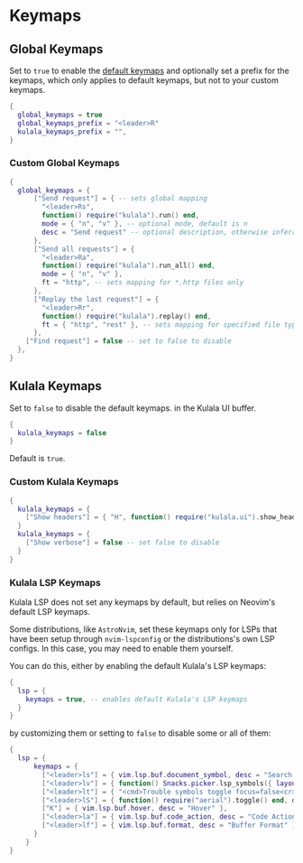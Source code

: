 # Keymaps

## Global Keymaps

Set to `true` to enable the [default keymaps](default-keymaps.md) and optionally set a prefix for the keymaps, which only applies to default keymaps, but not to your custom keymaps.

```lua
{
  global_keymaps = true
  global_keymaps_prefix = "<leader>R"
  kulala_keymaps_prefix = "",
}
```

### Custom Global Keymaps

```lua
{
  global_keymaps = {
      ["Send request"] = { -- sets global mapping
        "<leader>Rs",
        function() require("kulala").run() end,
        mode = { "n", "v" }, -- optional mode, default is n
        desc = "Send request" -- optional description, otherwise inferred from the key
      },
      ["Send all requests"] = {
        "<leader>Ra",
        function() require("kulala").run_all() end,
        mode = { "n", "v" },
        ft = "http", -- sets mapping for *.http files only
      },
      ["Replay the last request"] = {
        "<leader>Rr",
        function() require("kulala").replay() end,
        ft = { "http", "rest" }, -- sets mapping for specified file types
      },
    ["Find request"] = false -- set to false to disable
  },
}
```

## Kulala Keymaps

Set to `false` to disable the default keymaps.
in the Kulala UI buffer.

```lua
{
  kulala_keymaps = false
}
```

Default is `true`.

### Custom Kulala Keymaps

```lua
{
  kulala_keymaps = {
    ["Show headers"] = { "H", function() require("kulala.ui").show_headers() end, },
  }
  kulala_keymaps = {
    ["Show verbose"] = false -- set false to disable
  }
}
```

### Kulala LSP Keymaps

Kulala LSP does not set any keymaps by default, but relies on Neovim's default LSP keymaps. 

Some distributions, like `AstroNvim`, set these keymaps only for LSPs that have been setup through `nvim-lspconfig` or the distributions's own LSP configs. 
In this case, you may need to enable them yourself.

You can do this, either by enabling the default Kulala's LSP keymaps:
```lua
{
  lsp = {
    keymaps = true, -- enables default Kulala's LSP keymaps
  }
}
```

by customizing them or setting to `false` to disable some or all of them:

```lua
{
  lsp = {
      keymaps = {
        ["<leader>ls"] = { vim.lsp.buf.document_symbol, desc = "Search Symbols" },
        ["<leader>lv"] = { function() Snacks.picker.lsp_symbols({ layout = { preset = "vscode", preview = "main" } }) end, desc = "Search Symbols", }, -- requires snacks.nvim
        ["<leader>lt"] = { "<cmd>Trouble symbols toggle focus=false<cr>", desc = "Symbols outline" }, -- requires trouble.nvim
        ["<leader>lS"] = { function() require("aerial").toggle() end, desc = "Symbols outline", }, -- requires aerial.nvim (recommended)
        ["K"] = { vim.lsp.buf.hover, desc = "Hover" },
        ["<leader>la"] = { vim.lsp.buf.code_action, desc = "Code Action" },
        ["<leader>lf"] = { vim.lsp.buf.format, desc = "Buffer Format" },
      }
    }
}
```
